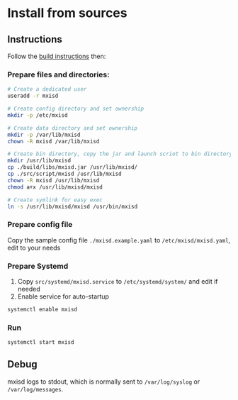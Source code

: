 # Install from sources
## Instructions
Follow the [build instructions](../build.md) then:

### Prepare files and directories:
```bash
# Create a dedicated user
useradd -r mxisd

# Create config directory and set ownership
mkdir -p /etc/mxisd

# Create data directory and set ownership
mkdir -p /var/lib/mxisd
chown -R mxisd /var/lib/mxisd

# Create bin directory, copy the jar and launch scriot to bin directory
mkdir /usr/lib/mxisd
cp ./build/libs/mxisd.jar /usr/lib/mxisd/
cp ./src/script/mxisd /usr/lib/mxisd
chown -R mxisd /usr/lib/mxisd
chmod a+x /usr/lib/mxisd/mxisd

# Create symlink for easy exec
ln -s /usr/lib/mxisd/mxisd /usr/bin/mxisd
```

### Prepare config file
Copy the sample config file `./mxisd.example.yaml` to `/etc/mxisd/mxisd.yaml`, edit to your needs

### Prepare Systemd
1. Copy `src/systemd/mxisd.service` to `/etc/systemd/system/` and edit if needed
2. Enable service for auto-startup
```bash
systemctl enable mxisd
```

### Run
```bash
systemctl start mxisd
```

## Debug
mxisd logs to stdout, which is normally sent to `/var/log/syslog` or `/var/log/messages`.
